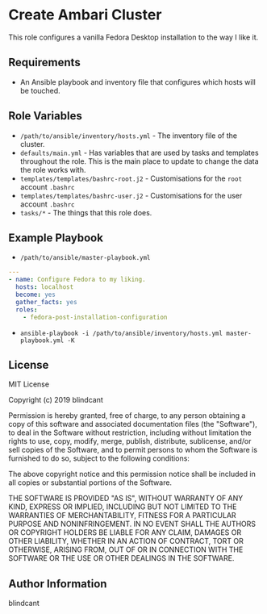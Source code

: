 # Create Ambari Cluster

This role configures a vanilla Fedora Desktop installation to the way I like it.

## Requirements

* An Ansible playbook and inventory file that configures which hosts will be touched.

## Role Variables

- `/path/to/ansible/inventory/hosts.yml` - The inventory file of the cluster.
- `defaults/main.yml` - Has variables that are used by tasks and templates throughout the role. This is the main place to update to change the data the role works with.
- `templates/templates/bashrc-root.j2` - Customisations for the `root` account `.bashrc`
- `templates/templates/bashrc-user.j2` - Customisations for the user account `.bashrc`
- `tasks/*` - The things that this role does.

## Example Playbook

* `/path/to/ansible/master-playbook.yml`

```yaml
---
- name: Configure Fedora to my liking.
  hosts: localhost
  become: yes
  gather_facts: yes
  roles:
  	- fedora-post-installation-configuration
```

* `ansible-playbook -i /path/to/ansible/inventory/hosts.yml master-playbook.yml -K`

## License

MIT License

Copyright (c) 2019 blindcant

Permission is hereby granted, free of charge, to any person obtaining a copy
of this software and associated documentation files (the "Software"), to deal
in the Software without restriction, including without limitation the rights
to use, copy, modify, merge, publish, distribute, sublicense, and/or sell
copies of the Software, and to permit persons to whom the Software is
furnished to do so, subject to the following conditions:

The above copyright notice and this permission notice shall be included in all
copies or substantial portions of the Software.

THE SOFTWARE IS PROVIDED "AS IS", WITHOUT WARRANTY OF ANY KIND, EXPRESS OR
IMPLIED, INCLUDING BUT NOT LIMITED TO THE WARRANTIES OF MERCHANTABILITY,
FITNESS FOR A PARTICULAR PURPOSE AND NONINFRINGEMENT. IN NO EVENT SHALL THE
AUTHORS OR COPYRIGHT HOLDERS BE LIABLE FOR ANY CLAIM, DAMAGES OR OTHER
LIABILITY, WHETHER IN AN ACTION OF CONTRACT, TORT OR OTHERWISE, ARISING FROM,
OUT OF OR IN CONNECTION WITH THE SOFTWARE OR THE USE OR OTHER DEALINGS IN THE
SOFTWARE.

## Author Information

blindcant
